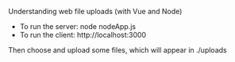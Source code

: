 Understanding web file uploads (with Vue and Node)

* To run the server: node nodeApp.js
* To run the client: http://localhost:3000

Then choose and upload some files, which will appear in ./uploads
